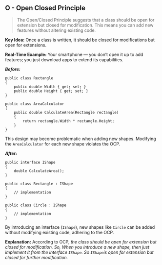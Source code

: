 ﻿## O - Open Closed Principle

> The Open/Closed Principle suggests that a class should be open for extension but closed for modification. This means you can add new features without altering existing code.
> 

**Key Idea:** Once a class is written, it should be closed for modifications but open for extensions.

**Real-Time Example:** Your smartphone — you don’t open it up to add features; you just download apps to extend its capabilities.

***Before:***

```
public class Rectangle
{
    public double Width { get; set; }
    public double Height { get; set; }
}

public class AreaCalculator
{
    public double CalculateArea(Rectangle rectangle)
    {
        return rectangle.Width * rectangle.Height;
    }
}
```

This design may become problematic when adding new shapes. Modifying the `AreaCalculator` for each new shape violates the OCP.

***After:***

```
public interface IShape
{
    double CalculateArea();
}

public class Rectangle : IShape
{
    // implementation
}

public class Circle : IShape
{
    // implementation
}
```

By introducing an interface (`IShape`), new shapes like `Circle` can be added without modifying existing code, adhering to the OCP.

**Explanation:** According to OCP, *the class should be open for extension but closed for modification. So, When you introduce a new shape, then just implement it from the interface `IShape`. So `IShape`is open for extension but closed for further modification.*